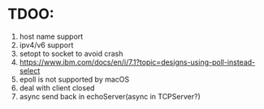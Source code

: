 # TDOO:
1. host name support
2. ipv4/v6 support
3. setopt to socket to avoid crash
5. https://www.ibm.com/docs/en/i/7.1?topic=designs-using-poll-instead-select
6. epoll is not supported by macOS
7. deal with client closed
8. async send back in echoServer(async in TCPServer?)